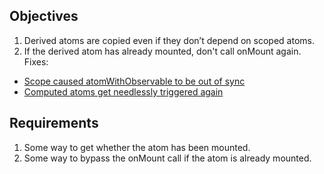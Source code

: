 ## Objectives

1. Derived atoms are copied even if they don’t depend on scoped atoms.
2. If the derived atom has already mounted, don't call onMount again.
   Fixes:

- [Scope caused atomWithObservable to be out of sync](https://github.com/jotaijs/jotai-scope/issues/36)
- [Computed atoms get needlessly triggered again](https://github.com/jotaijs/jotai-scope/issues/25)

## Requirements

1. Some way to get whether the atom has been mounted.
2. Some way to bypass the onMount call if the atom is already mounted.
